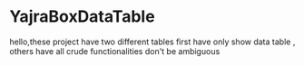 # YajraBoxDataTable
hello,these project have two different tables first have only show data table , others have all crude functionalities don't be ambiguous
